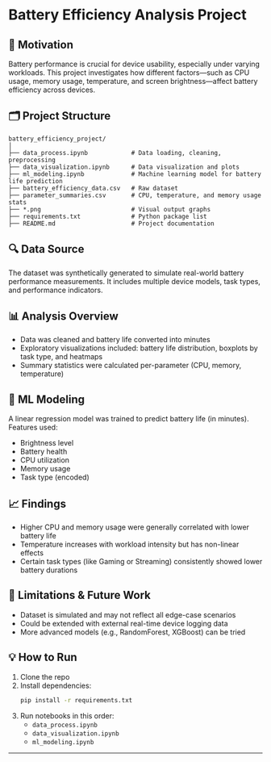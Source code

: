 # Battery Efficiency Analysis Project

## 📌 Motivation
Battery performance is crucial for device usability, especially under varying workloads. This project investigates how different factors—such as CPU usage, memory usage, temperature, and screen brightness—affect battery efficiency across devices.

## 🗂️ Project Structure
```
battery_efficiency_project/
│
├── data_process.ipynb            # Data loading, cleaning, preprocessing
├── data_visualization.ipynb      # Data visualization and plots
├── ml_modeling.ipynb             # Machine learning model for battery life prediction
├── battery_efficiency_data.csv   # Raw dataset
├── parameter_summaries.csv       # CPU, temperature, and memory usage stats
├── *.png                         # Visual output graphs
├── requirements.txt              # Python package list
├── README.md                     # Project documentation
```

## 🔍 Data Source
The dataset was synthetically generated to simulate real-world battery performance measurements. It includes multiple device models, task types, and performance indicators.

## 📊 Analysis Overview
- Data was cleaned and battery life converted into minutes
- Exploratory visualizations included: battery life distribution, boxplots by task type, and heatmaps
- Summary statistics were calculated per-parameter (CPU, memory, temperature)

## 🤖 ML Modeling
A linear regression model was trained to predict battery life (in minutes). Features used:
- Brightness level
- Battery health
- CPU utilization
- Memory usage
- Task type (encoded)

## 📈 Findings
- Higher CPU and memory usage were generally correlated with lower battery life
- Temperature increases with workload intensity but has non-linear effects
- Certain task types (like Gaming or Streaming) consistently showed lower battery durations

## 🚧 Limitations & Future Work
- Dataset is simulated and may not reflect all edge-case scenarios
- Could be extended with external real-time device logging data
- More advanced models (e.g., RandomForest, XGBoost) can be tried

## 💡 How to Run
1. Clone the repo
2. Install dependencies:
    ```bash
    pip install -r requirements.txt
    ```
3. Run notebooks in this order:
   - `data_process.ipynb`
   - `data_visualization.ipynb`
   - `ml_modeling.ipynb`

---

